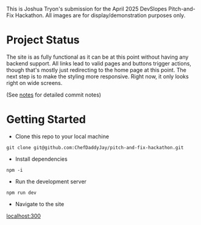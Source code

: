 This is Joshua Tryon's submission for the April 2025 DevSlopes Pitch-and-Fix Hackathon. All images are for display/demonstration purposes only.

# Project Status

The site is as fully functional as it can be at this point without having any backend support. All links lead to valid pages and buttons trigger actions, though that's mostly just redirecting to the home page at this point. The next step is to make the styling more responsive. Right now, it only looks right on wide screens.

(See [notes](./notes.md) for detailed commit notes)

# Getting Started

- Clone this repo to your local machine

`git clone git@github.com:ChefDaddyJay/pitch-and-fix-hackathon.git`

- Install dependencies

`npm -i`

- Run the development server

`npm run dev`

- Navigate to the site

[localhost:300](http://localhost:3000)
